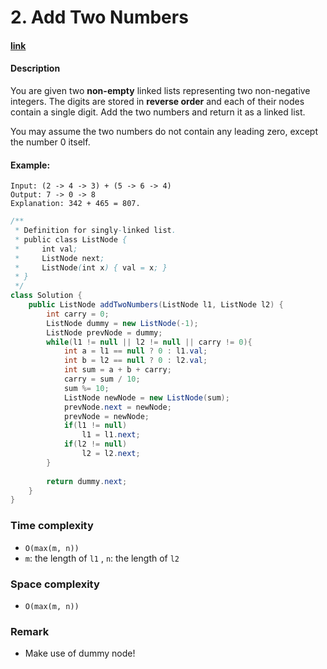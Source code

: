 # 2. Add Two Numbers

#### [link](https://leetcode.com/problems/add-two-numbers/) 

#### Description
You are given two **non-empty** linked lists representing two non-negative integers. The digits are stored in **reverse order** and each of their nodes contain a single digit. Add the two numbers and return it as a linked list.

You may assume the two numbers do not contain any leading zero, except the number 0 itself.

#### Example:
```
Input: (2 -> 4 -> 3) + (5 -> 6 -> 4)
Output: 7 -> 0 -> 8
Explanation: 342 + 465 = 807.
```

```java
/**
 * Definition for singly-linked list.
 * public class ListNode {
 *     int val;
 *     ListNode next;
 *     ListNode(int x) { val = x; }
 * }
 */
class Solution {
    public ListNode addTwoNumbers(ListNode l1, ListNode l2) {
        int carry = 0;
        ListNode dummy = new ListNode(-1);
        ListNode prevNode = dummy;
        while(l1 != null || l2 != null || carry != 0){
            int a = l1 == null ? 0 : l1.val;
            int b = l2 == null ? 0 : l2.val;
            int sum = a + b + carry;
            carry = sum / 10;
            sum %= 10;
            ListNode newNode = new ListNode(sum);
            prevNode.next = newNode;
            prevNode = newNode;
            if(l1 != null)
                l1 = l1.next;
            if(l2 != null)
                l2 = l2.next;
        }
        
        return dummy.next;
    }
}
```
### Time complexity
* `O(max(m, n))`
* `m`: the length of `l1` , `n`: the length of `l2`
### Space complexity
* `O(max(m, n))`
### Remark
* Make use of dummy node!